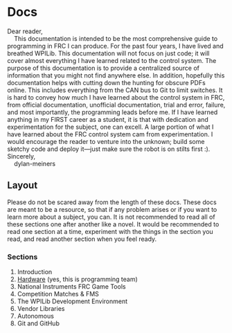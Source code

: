 # Docs
Dear reader,\
&nbsp;&nbsp;&nbsp;&nbsp;This documentation is intended to be the most comprehensive guide to programming in FRC I can produce. For the past four years, I have lived and breathed WPILib. This documentation will not focus on just code; it will cover almost everything I have learned related to the control system. The purpose of this documentation is to provide a centralized source of information that you might not find anywhere else. In addition, hopefully this documentation helps with cutting down the hunting for obscure PDFs online. This includes everything from the CAN bus to Git to limit switches. It is hard to convey how much I have learned about the control system in FRC, from official documentation, unofficial documentation, trial and error, failure, and most importantly, the programming leads before me. If I have learned anything in my FIRST career as a student, it is that with dedication and experimentation for the subject, one can excell. A large portion of what I have learned about the FRC control system cam from experimentation. I would encourage the reader to venture into the unknown; build some sketchy code and deploy it—just make sure the robot is on stilts first :).\
Sincerely,\
&nbsp;&nbsp;&nbsp;&nbsp;dylan-meiners


## Layout
Please do not be scared away from the length of these docs. These docs are meant to be a resource, so that if any problem arises or if you want to learn more about a subject, you can. It is not recommended to read all of these sections one after another like a novel. It would be recommended to read one section at a time, experiment with the things in the section you read, and read another section when you feel ready.

### Sections
1. Introduction
2. [Hardware](hardware.md) (yes, this is programming team)
3. National Instruments FRC Game Tools
4. Competition Matches & FMS
5. The WPILib Development Environment
6. Vendor Libraries
7. Autonomous
8. Git and GitHub
